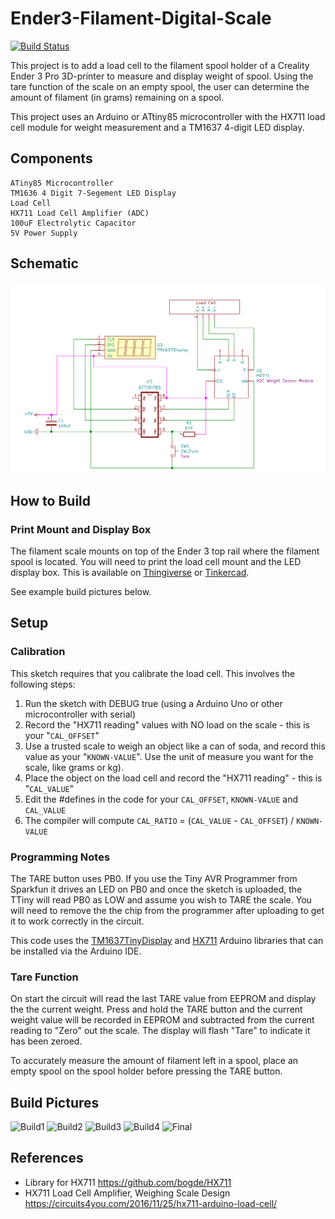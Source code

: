 # Ender3-Filament-Digital-Scale #
[![Build Status](https://travis-ci.org/jasonacox/Ender3-Filament-Digital-Scale.svg?branch=master)](https://travis-ci.org/jasonacox/Ender3-Filament-Digital-Scale)

This project is to add a load cell to the filament spool holder of a Creality Ender 3 Pro 3D-printer to measure and display weight of spool.  Using the tare function of the scale on an empty spool, the user can determine the amount of filament (in grams) remaining on a spool.

This project uses an Arduino or ATtiny85 microcontroller with the HX711 load cell module for weight measurement and a TM1637 4-digit LED display. 

## Components
    ATiny85 Microcontroller
    TM1636 4 Digit 7-Segement LED Display 
    Load Cell
    HX711 Load Cell Amplifier (ADC)
    100uF Electrolytic Capacitor
    5V Power Supply

## Schematic
![Schematic](schematic.png)

## How to Build

### Print Mount and Display Box
The filament scale mounts on top of the Ender 3 top rail where the filament spool is located.  You will need to print the load cell mount and the LED display box. This is available on [Thingiverse](https://www.thingiverse.com/thing:4545434) or [Tinkercad](https://www.tinkercad.com/things/9OpwKBmKX0j-ender3-loadcell-filament-scale-mount).

See example build pictures below.

## Setup

### Calibration
This sketch requires that you calibrate the load cell.  This involves the following steps:
1. Run the sketch with DEBUG true (using a Arduino Uno or other microcontroller with serial)
2. Record the "HX711 reading" values with NO load on the scale - this is your "`CAL_OFFSET`"
3. Use a trusted scale to weigh an object like a can of soda, and record this value as your "`KNOWN-VALUE`". Use the unit of measure you want for the scale, like grams or kg).
4. Place the object on the load cell and record the "HX711 reading" - this is "`CAL_VALUE`"
6. Edit the #defines in the code for your `CAL_OFFSET`, `KNOWN-VALUE` and `CAL_VALUE`
7. The compiler will compute `CAL_RATIO` = (`CAL_VALUE` - `CAL_OFFSET`) / `KNOWN-VALUE`

### Programming Notes
The TARE button uses PB0. If you use the Tiny AVR Programmer from Sparkfun
it drives an LED on PB0 and once the sketch is uploaded, the TTiny will read PB0 as LOW and assume you wish to TARE the scale. You will need to remove the the chip from the programmer after uploading to get it to work correctly in the circuit.

This code uses the [TM1637TinyDisplay](https://github.com/jasonacox/TM1637TinyDisplay) and [HX711](https://github.com/bogde/HX711) Arduino libraries that can be installed via the Arduino IDE. 

### Tare Function
On start the circuit will read the last TARE value from EEPROM and display the the current weight. Press and hold the TARE button and the current weight value will be recorded in EEPROM and subtracted from the current reading to "Zero" out the scale. The display will flash "Tare" to indicate it has been zeroed.

To accurately measure the amount of filament left in a spool, place an empty spool on the spool holder before pressing the TARE button.

## Build Pictures

![Build1](https://www.jasonacox.com/wordpress/wp-content/uploads/2020/06/Screen-Shot-2020-06-24-at-7.37.11-PM.png)
![Build2](https://www.jasonacox.com/wordpress/wp-content/uploads/2020/06/Screen-Shot-2020-06-24-at-7.35.40-PM.png)
![Build3](https://www.jasonacox.com/wordpress/wp-content/uploads/2020/06/Screen-Shot-2020-06-24-at-7.36.16-PM.png)
![Build4](https://www.jasonacox.com/wordpress/wp-content/uploads/2020/06/Screen-Shot-2020-06-24-at-7.36.31-PM.png)
![Final](https://www.jasonacox.com/wordpress/wp-content/uploads/2020/06/Screen-Shot-2020-06-24-at-7.41.25-PM.png)

## References
* Library for HX711 https://github.com/bogde/HX711
* HX711 Load Cell Amplifier, Weighing Scale Design https://circuits4you.com/2016/11/25/hx711-arduino-load-cell/